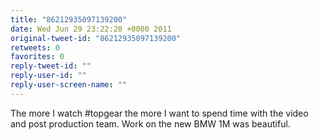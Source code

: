 ```yaml
---
title: "86212935097139200"
date: Wed Jun 29 23:22:20 +0000 2011
original-tweet-id: "86212935097139200"
retweets: 0
favorites: 0
reply-tweet-id: ""
reply-user-id: ""
reply-user-screen-name: ""
---
```

The more I watch #topgear the more I want to spend time with the video and post production team. Work on the new BMW 1M was beautiful.
